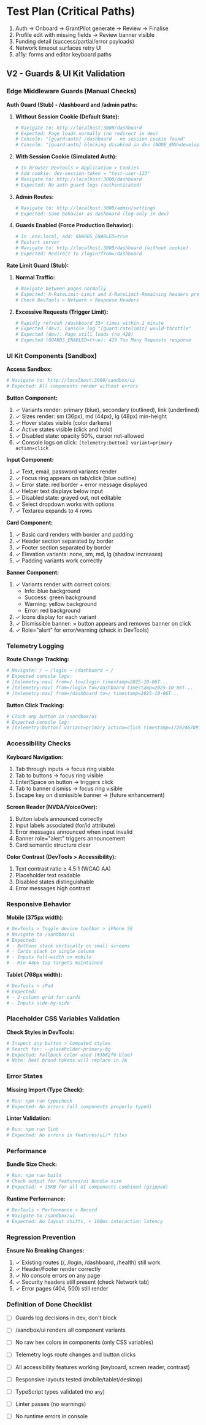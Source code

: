 # Test Plan (Critical Paths)

1) Auth → Onboard → GrantPilot generate → Review → Finalise
2) Profile edit with missing fields → Review banner visible
3) Funding detail (success/partial/error payloads)
4) Network timeout surfaces retry UI
5) a11y: forms and editor keyboard paths

## V2 - Guards & UI Kit Validation

### Edge Middleware Guards (Manual Checks)

**Auth Guard (Stub) - /dashboard and /admin paths:**

1. **Without Session Cookie (Default State):**
   ```bash
   # Navigate to: http://localhost:3000/dashboard
   # Expected: Page loads normally (no redirect in dev)
   # Console: "[guard:auth] /dashboard - no session cookie found"
   # Console: "[guard:auth] blocking disabled in dev (NODE_ENV=development)"
   ```

2. **With Session Cookie (Simulated Auth):**
   ```bash
   # In browser DevTools > Application > Cookies
   # Add cookie: dev-session-token = "test-user-123"
   # Navigate to: http://localhost:3000/dashboard
   # Expected: No auth guard logs (authenticated)
   ```

3. **Admin Routes:**
   ```bash
   # Navigate to: http://localhost:3000/admin/settings
   # Expected: Same behavior as dashboard (log-only in dev)
   ```

4. **Guards Enabled (Force Production Behavior):**
   ```bash
   # In .env.local, add: GUARDS_ENABLED=true
   # Restart server
   # Navigate to: http://localhost:3000/dashboard (without cookie)
   # Expected: Redirect to /login?from=/dashboard
   ```

**Rate Limit Guard (Stub):**

1. **Normal Traffic:**
   ```bash
   # Navigate between pages normally
   # Expected: X-RateLimit-Limit and X-RateLimit-Remaining headers present
   # Check DevTools > Network > Response Headers
   ```

2. **Excessive Requests (Trigger Limit):**
   ```bash
   # Rapidly refresh /dashboard 35+ times within 1 minute
   # Expected (dev): Console log "[guard:ratelimit] would-throttle"
   # Expected (dev): Page still loads (no 429)
   # Expected (GUARDS_ENABLED=true): 429 Too Many Requests response
   ```

### UI Kit Components (Sandbox)

**Access Sandbox:**
```bash
# Navigate to: http://localhost:3000/sandbox/ui
# Expected: All components render without errors
```

**Button Component:**
1. ✓ Variants render: primary (blue), secondary (outlined), link (underlined)
2. ✓ Sizes render: sm (36px), md (44px), lg (48px) min-height
3. ✓ Hover states visible (color darkens)
4. ✓ Active states visible (click and hold)
5. ✓ Disabled state: opacity 50%, cursor not-allowed
6. ✓ Console logs on click: `[telemetry:button] variant=primary action=click`

**Input Component:**
1. ✓ Text, email, password variants render
2. ✓ Focus ring appears on tab/click (blue outline)
3. ✓ Error state: red border + error message displayed
4. ✓ Helper text displays below input
5. ✓ Disabled state: grayed out, not editable
6. ✓ Select dropdown works with options
7. ✓ Textarea expands to 4 rows

**Card Component:**
1. ✓ Basic card renders with border and padding
2. ✓ Header section separated by border
3. ✓ Footer section separated by border
4. ✓ Elevation variants: none, sm, md, lg (shadow increases)
5. ✓ Padding variants work correctly

**Banner Component:**
1. ✓ Variants render with correct colors:
   - Info: blue background
   - Success: green background
   - Warning: yellow background
   - Error: red background
2. ✓ Icons display for each variant
3. ✓ Dismissible banner: × button appears and removes banner on click
4. ✓ Role="alert" for error/warning (check in DevTools)

### Telemetry Logging

**Route Change Tracking:**
```bash
# Navigate: / → /login → /dashboard → /
# Expected console logs:
# [telemetry:nav] from=/ to=/login timestamp=2025-10-06T...
# [telemetry:nav] from=/login to=/dashboard timestamp=2025-10-06T...
# [telemetry:nav] from=/dashboard to=/ timestamp=2025-10-06T...
```

**Button Click Tracking:**
```bash
# Click any button in /sandbox/ui
# Expected console log:
# [telemetry:button] variant=primary action=click timestamp=1728246789123
```

### Accessibility Checks

**Keyboard Navigation:**
1. Tab through inputs → focus ring visible
2. Tab to buttons → focus ring visible
3. Enter/Space on button → triggers click
4. Tab to banner dismiss → focus ring visible
5. Escape key on dismissible banner → (future enhancement)

**Screen Reader (NVDA/VoiceOver):**
1. Button labels announced correctly
2. Input labels associated (for/id attribute)
3. Error messages announced when input invalid
4. Banner role="alert" triggers announcement
5. Card semantic structure clear

**Color Contrast (DevTools > Accessibility):**
1. Text contrast ratio ≥ 4.5:1 (WCAG AA)
2. Placeholder text readable
3. Disabled states distinguishable
4. Error messages high contrast

### Responsive Behavior

**Mobile (375px width):**
```bash
# DevTools > Toggle device toolbar > iPhone SE
# Navigate to /sandbox/ui
# Expected:
# - Buttons stack vertically on small screens
# - Cards stack in single column
# - Inputs full-width on mobile
# - Min 44px tap targets maintained
```

**Tablet (768px width):**
```bash
# DevTools > iPad
# Expected:
# - 2-column grid for cards
# - Inputs side-by-side
```

### Placeholder CSS Variables Validation

**Check Styles in DevTools:**
```bash
# Inspect any button > Computed styles
# Search for: --placeholder-primary-bg
# Expected: Fallback color used (#3b82f6 blue)
# Note: Real brand tokens will replace in 2A
```

### Error States

**Missing Import (Type Check):**
```bash
# Run: npm run typecheck
# Expected: No errors (all components properly typed)
```

**Linter Validation:**
```bash
# Run: npm run lint
# Expected: No errors in features/ui/* files
```

### Performance

**Bundle Size Check:**
```bash
# Run: npm run build
# Check output for features/ui bundle size
# Expected: < 15KB for all UI components combined (gzipped)
```

**Runtime Performance:**
```bash
# DevTools > Performance > Record
# Navigate to /sandbox/ui
# Expected: No layout shifts, < 100ms interaction latency
```

### Regression Prevention

**Ensure No Breaking Changes:**
1. ✓ Existing routes (/, /login, /dashboard, /health) still work
2. ✓ Header/Footer render correctly
3. ✓ No console errors on any page
4. ✓ Security headers still present (check Network tab)
5. ✓ Error pages (404, 500) still render

### Definition of Done Checklist

- [ ] Guards log decisions in dev, don't block
- [ ] /sandbox/ui renders all component variants
- [ ] No raw hex colors in components (only CSS variables)
- [ ] Telemetry logs route changes and button clicks
- [ ] All accessibility features working (keyboard, screen reader, contrast)
- [ ] Responsive layouts tested (mobile/tablet/desktop)
- [ ] TypeScript types validated (no `any`)
- [ ] Linter passes (no warnings)
- [ ] No runtime errors in console


